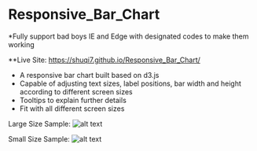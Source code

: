 # Responsive_Bar_Chart
*Fully support bad boys IE and Edge with designated codes to make them working

**Live Site: https://shuqi7.github.io/Responsive_Bar_Chart/

* A responsive bar chart built based on d3.js
* Capable of adjusting text sizes, label positions, bar width and height according to different screen sizes
* Tooltips to explain further details
* Fit with all different screen sizes

Large Size Sample:
![alt text](http://i64.tinypic.com/16kx8uu.png)

Small Size Sample:
![alt text](http://i63.tinypic.com/scuxqf.png)
